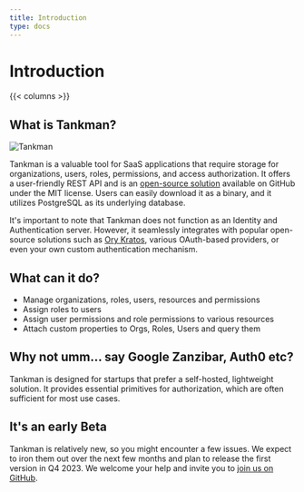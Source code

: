 ```yaml
---
title: Introduction
type: docs
---
```


# Introduction

{{< columns >}}
## What is Tankman?

![Tankman](tankman-ai.png)

Tankman is a valuable tool for SaaS applications that require storage for organizations, users, roles, permissions, and access authorization. It offers a user-friendly REST API and is an [open-source solution](https://github.com/lesser-app/tankman) available on GitHub under the MIT license. Users can easily download it as a binary, and it utilizes PostgreSQL as its underlying database.

It's important to note that Tankman does not function as an Identity and Authentication server. However, it seamlessly integrates with popular open-source solutions such as [Ory Kratos](https://github.com/ory/kratos), various OAuth-based providers, or even your own custom authentication mechanism.

## What can it do?

- Manage organizations, roles, users, resources and permissions
- Assign roles to users
- Assign user permissions and role permissions to various resources
- Attach custom properties to Orgs, Roles, Users and query them

## Why not umm... say Google Zanzibar, Auth0 etc?

Tankman is designed for startups that prefer a self-hosted, lightweight solution. It provides essential primitives for authorization, which are often sufficient for most use cases.

## It's an early Beta

Tankman is relatively new, so you might encounter a few issues. We expect to iron them out over the next few months and plan to release the first version in Q4 2023. We welcome your help and invite you to [join us on GitHub](https://github.com/lesser-app/tankman).

